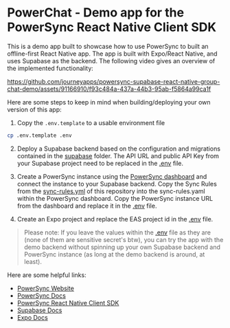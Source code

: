 # PowerChat - Demo app for the PowerSync React Native Client SDK

This is a demo app built to showcase how to use PowerSync to built an offline-first React Native app. The app is built with Expo/React Native, and uses Supabase as the backend. The following video gives an overview of the implemented functionality:

<https://github.com/journeyapps/powersync-supabase-react-native-group-chat-demo/assets/91166910/f93c484a-437a-44b3-95ab-f5864a99ca1f>

Here are some steps to keep in mind when building/deploying your own version of this app:

1. Copy the `.env.template` to a usable environment file

```bash
cp .env.template .env
```

2. Deploy a Supabase backend based on the configuration and migrations contained in the [supabase](./supabase) folder. The API URL and public API Key from your Supabase project need to be replaced in the [.env](./.env) file.

3. Create a PowerSync instance using the [PowerSync dashboard](https://powersync.journeyapps.com/) and connect the instance to your Supabase backend. Copy the Sync Rules from the [sync-rules.yml](./sync-rules.yml) of this repository into the sync-rules.yaml within the PowerSync dashboard. Copy the PowerSync instance URL from the dashboard and replace it in the [.env](./.env) file.

4. Create an Expo project and replace the EAS project id in the [.env](./.env) file.

> Please note: If you leave the values within the [.env](./.env) file as they are (none of them are sensitive secret's btw), you can try the app with the demo backend without spinning up your own Supabase backend and PowerSync instance (as long at the demo backend is around, at least).

Here are some helpful links:

- [PowerSync Website](https://www.powersync.com/)
- [PowerSync Docs](https://docs.powersync.com/)
- [PowerSync React Native Client SDK](https://github.com/journeyapps/powersync-js/tree/main/packages/powersync-sdk-react-native)
- [Supabase Docs](https://supabase.com/docs)
- [Expo Docs](https://docs.expo.dev/)
